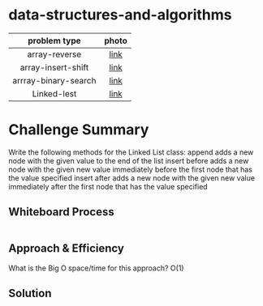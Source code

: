 # data-structures-and-algorithms



| problem type | photo |
| :---: | :---: |
|array-reverse | [link](array-reverse.png/reverse-array.png) |
| array-insert-shift | [link](array-insert-shift/array-insert--shift.png) |
| arrray-binary-search | [link](arrray-binary-search/binary-search.png) |
| Linked-lest | [link](https://github.com/basharalmhairat/data-structures-and-algorithms/tree/main/Linking) |


# Challenge Summary
Write the following methods for the Linked List class:
append
adds a new node with the given value to the end of the list
insert before
adds a new node with the given new value immediately before the first node that has the value specified
insert after
adds a new node with the given new value immediately after the first node that has the value specified
## Whiteboard Process
![]()

## Approach & Efficiency
 What is the Big O space/time for this approach?
 O(1)

## Solution
[]()
